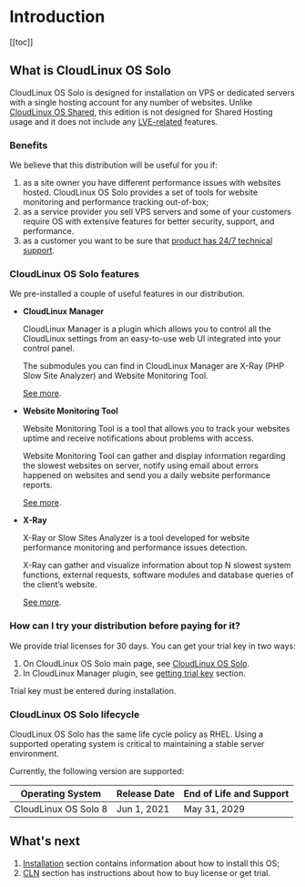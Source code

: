 # Introduction

[[toc]]

## What is CloudLinux OS Solo

CloudLinux OS Solo is designed for installation on VPS or dedicated servers 
with a single hosting account for any number of websites. 
Unlike [CloudLinux OS Shared](https://docs.cloudlinux.com/introduction/), 
this edition is not designed for Shared Hosting usage 
and it does not include any [LVE-related](https://docs.cloudlinux.com/lve_manager/) features.

### Benefits

We believe that this distribution will be useful for you if: 
1. as a site owner you have different performance issues with websites hosted. 
   CloudLinux OS Solo provides a set of tools for website monitoring and performance tracking out-of-box;
2. as a service provider you sell VPS servers and some of your customers require OS with extensive features 
   for better security, support, and performance.
3. as a customer you want to be sure that [product has 24/7 technical support](https://cloudlinux.zendesk.com/).

### CloudLinux OS Solo features
 
We pre-installed a couple of useful features in our distribution.

* **CloudLinux Manager**

  CloudLinux Manager is a plugin which allows you to control all the
  CloudLinux settings from an easy-to-use web UI integrated into your control panel. 
  
  The submodules you can find in CloudLinux Manager are X-Ray (PHP Slow Site Analyzer) and Website Monitoring Tool.

  [See more](/manager/).

* **Website Monitoring Tool**

  Website Monitoring Tool is a tool that allows you to track your websites uptime 
  and receive notifications about problems with access.

  Website Monitoring Tool can gather and display information regarding the slowest websites on server, 
  notify using email about errors happened on websites and send you a daily website performance reports.

  [See more](/manager/#website-monitoring-tool).

* **X-Ray**

  X-Ray or Slow Sites Analyzer is a tool developed for website performance monitoring and performance issues detection.

  X-Ray can gather and visualize information about top N slowest system functions, external requests, 
  software modules and database queries of the client’s website.

  [See more](/manager/#php-slow-site-analyzer).

### How can I try your distribution before paying for it?

We provide trial licenses for 30 days. You can get your trial key in two ways:
1. On CloudLinux OS Solo main page, see [CloudLinux OS Solo](https://lp.cloudlinux.com/cloudlinux-os-solo).
2. In CloudLinux Manager plugin, see [getting trial key](/manager/#activation) section.

Trial key must be entered during installation.

### CloudLinux OS Solo lifecycle

CloudLinux OS Solo has the same life cycle policy as RHEL. 
Using a supported operating system is critical to maintaining a stable server environment.

Currently, the following version are supported:

|Operating System | Release Date| End of Life and Support|
|-|--|-|
|CloudLinux OS Solo 8 | Jun 1, 2021 | May 31, 2029 |

## What's next

1. [Installation](/installation) section contains information about how to install this OS;
2. [CLN](/cln) section has instructions about how to buy license or get trial.
